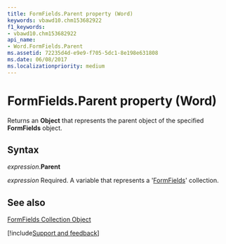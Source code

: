 ```yaml
---
title: FormFields.Parent property (Word)
keywords: vbawd10.chm153682922
f1_keywords:
- vbawd10.chm153682922
api_name:
- Word.FormFields.Parent
ms.assetid: 72235d4d-e9e9-f705-5dc1-8e198e631808
ms.date: 06/08/2017
ms.localizationpriority: medium
---
```



# FormFields.Parent property (Word)

Returns an **Object** that represents the parent object of the specified **FormFields** object.


## Syntax

_expression_.**Parent**

_expression_ Required. A variable that represents a '[FormFields](Word.formfields.md)' collection.


## See also


[FormFields Collection Object](Word.formfields.md)

[!include[Support and feedback](~/includes/feedback-boilerplate.md)]